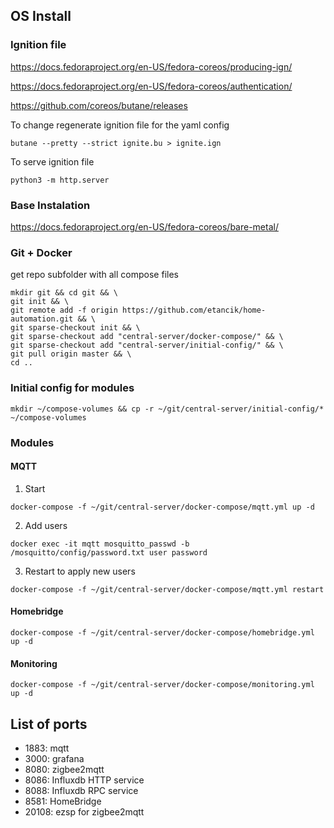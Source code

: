 ## OS Install

### Ignition file

https://docs.fedoraproject.org/en-US/fedora-coreos/producing-ign/

https://docs.fedoraproject.org/en-US/fedora-coreos/authentication/

https://github.com/coreos/butane/releases

To change regenerate ignition file for the yaml config
```shell
butane --pretty --strict ignite.bu > ignite.ign
```
To serve ignition file
```shell
python3 -m http.server
```

### Base Instalation

https://docs.fedoraproject.org/en-US/fedora-coreos/bare-metal/

### Git + Docker 
get repo subfolder with all compose files
```shell
mkdir git && cd git && \
git init && \
git remote add -f origin https://github.com/etancik/home-automation.git && \
git sparse-checkout init && \
git sparse-checkout add "central-server/docker-compose/" && \
git sparse-checkout add "central-server/initial-config/" && \
git pull origin master && \
cd ..
```

### Initial config for modules
```shell
mkdir ~/compose-volumes && cp -r ~/git/central-server/initial-config/* ~/compose-volumes
```

### Modules

#### MQTT
1. Start
```shell
docker-compose -f ~/git/central-server/docker-compose/mqtt.yml up -d
```
2. Add users
```shell
docker exec -it mqtt mosquitto_passwd -b /mosquitto/config/password.txt user password
```
3. Restart to apply new users
```shell
docker-compose -f ~/git/central-server/docker-compose/mqtt.yml restart
```
#### Homebridge
```shell
docker-compose -f ~/git/central-server/docker-compose/homebridge.yml up -d
```
#### Monitoring
```shell
docker-compose -f ~/git/central-server/docker-compose/monitoring.yml up -d
```

## List of ports

* 1883: mqtt
* 3000: grafana
* 8080: zigbee2mqtt 
* 8086: Influxdb HTTP service
* 8088: Influxdb RPC service
* 8581: HomeBridge
* 20108: ezsp for zigbee2mqtt